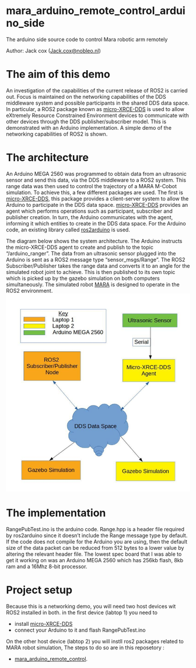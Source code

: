 # mara_arduino_remote_control_arduino_side
The arduino side source code to control Mara robotic arm remotely 

Author: Jack cox
(Jack.cox@nobleo.nl)

# The aim of this demo
An investigation of the capabilities of the current release of ROS2 is carried out. Focus is maintained on the networking capabilities of the DDS middleware system and possible participants in the shared DDS data space. In particular, a ROS2 package known as [micro-XRCE-DDS](https://github.com/eProsima/Micro-XRCE-DDS) is used to  allow eXtremely Resource Constrained Environment devices to communicate with other devices through the DDS publisher/subscriber model. This is demonstrated with an Arduino implementation. A simple demo of the networking capabilities of ROS2 is shown.

# The architecture

An Arduino MEGA 2560 was programmed to obtain data from an ultrasonic sensor and send this data, via the DDS middleware to a ROS2 system. This range data was then used to control the trajectory of a MARA M-Cobot simulation. To achieve this, a few different packages are used. The first is [micro-XRCE-DDS](https://github.com/eProsima/Micro-XRCE-DDS), this package provides a client-server system to allow the Arduino to participate in the DDS data space. [micro-XRCE-DDS](https://github.com/eProsima/Micro-XRCE-DDS) provides an agent which performs operations such as participant, subscriber and publisher creation. In turn, the Arduino communicates with the agent, informing it which entities to create in the DDS data space. For the Arduino code, an existing library called [ros2arduino](https://github.com/ROBOTIS-GIT/ros2arduino) is used. 


The diagram below shows the system architecture. The Arduino instructs the micro-XRCE-DDS agent to create and publish to the topic “/arduino_ranger”. The data from an ultrasonic sensor plugged into the Arduino is sent as a ROS2 message type “sensor_msgs/Range”. The ROS2 Subscriber/Publisher takes the range data and converts it to an angle for the simulated robot joint to achieve. This is then published to its own topic which is picked up by the gazebo simulation on both computers simultaneously. The simulated robot [MARA](https://acutronicrobotics.com/products/mara/) is designed to operate in the ROS2 environment. 
![architecture](https://github.com/AlaaAlassi/mara_arduino_remote_control_arduino_side/blob/master/assets/Setup_Diagram.jpg?raw=true)
      
# The implementation 

RangePubTest.ino is the arduino code. Range.hpp is a header file required by ros2arduino since it doesn’t include the Range message type by default. If the code does not compile for the Arduino you are using, then the default size of the data packet can be reduced from 512 bytes to a lower value by altering the relevant header file. The lowest spec board that I was able to get it working on was an Arduino MEGA 2560 which has 256kb flash, 8kb ram and a 16Mhz 8-bit processor.

# Project setup 
Because this is a networking demo, you will need two host devices wit ROS2 installed in both. in the first device (labtop 1) you need to  
  - install [micro-XRCE-DDS](https://github.com/eProsima/Micro-XRCE-DDS) 
  - connect your Arduino to it and flash RangePubTest.ino
  
On the other host device (labtop 2) you will instll ros2 packages related to MARA robot simulation, The steps to do so are in this reposetory :
  - [mara_arduino_remote_control](https://github.com/AlaaAlassi/mara_arduino_remote_control).

 






